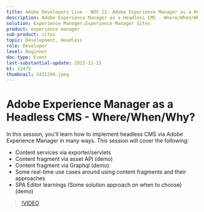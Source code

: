 ```yaml
---
title: Adobe Developers Live - NOV 22- Adobe Experience Manager as a Headless CMS - Where/When/Why?
description: Adobe Experience Manager as a Headless CMS - Where/When/Why?In this session, you'll learn how to implement headless CMS via Adobe Experience Manager in many ways. This session will cover the following - Content services via exporter/servlets Content fragment via asset API (demo) Content fragment via Graphql (demo) Some real-time use cases around using content fragments and their approaches SPA Editor learnings (Some solution approach on when to choose) (demo)
solution: Experience Manager,Experience Manager Sites
product: experience manager
sub-product: sites
topic: Development, Headless
role: Developer
level: Beginner
doc-type: Event
last-substantial-update: 2022-11-15
kt: 11475
thumbnail: 3411299.jpeg
---
```

# Adobe Experience Manager as a Headless CMS - Where/When/Why?

In this session, you'll learn how to implement headless CMS via Adobe Experience Manager in many ways. This session will cover the following:

* Content services via exporter/servlets
* Content fragment via asset API (demo)
* Content fragment via Graphql (demo)
* Some real-time use cases around using content fragments and their approaches
* SPA Editor learnings (Some solution approach on when to choose) (demo)

>[!VIDEO](https://video.tv.adobe.com/v/3411299/?quality=12&learn=on)
